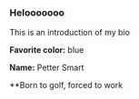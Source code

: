 ### Helooooooo

This is an introduction of my bio

**Favorite color:** blue

**Name:** Petter Smart

**Born to golf, forced to work





